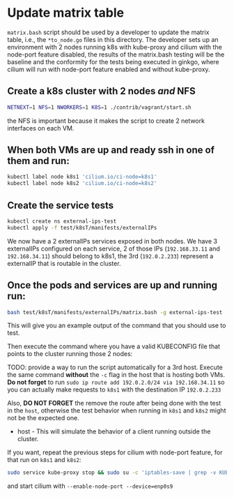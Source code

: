 # Update matrix table

`matrix.bash` script should be used by a developer to update the matrix table,
i.e., the `*to_node.go` files in this directory. The developer sets up an
environment with 2 nodes running k8s with kube-proxy and cilium with the
node-port feature disabled, the results of the matrix.bash testing will be the
baseline and the conformity for the tests being executed in ginkgo, where cilium
will run with node-port feature enabled and without kube-proxy.

## Create a k8s cluster with 2 nodes *and* NFS

```bash
NETNEXT=1 NFS=1 NWORKERS=1 K8S=1 ./contrib/vagrant/start.sh
```

the NFS is important because it makes the script to create 2 network interfaces on each VM.

## When both VMs are up and ready ssh in one of them and run:
```bash
kubectl label node k8s1 'cilium.io/ci-node=k8s1'
kubectl label node k8s2 'cilium.io/ci-node=k8s2'
```

## Create the service tests

```bash
kubectl create ns external-ips-test
kubectl apply -f test/k8sT/manifests/externalIPs
```

We now have a 2 externalIPs services exposed in both nodes. We have 3 externalIPs
configured on each service, 2 of those IPs (`192.168.33.11` and `192.168.34.11`)
should belong to k8s1, the 3rd (`192.0.2.233`) represent a externalIP that is
routable in the cluster.

## Once the pods and services are up and running run:

```bash
bash test/k8sT/manifests/externalIPs/matrix.bash -g external-ips-test
```

This will give you an example output of the command that you should use to test.

Then execute the command where you have a valid KUBECONFIG file that points
to the cluster running those 2 nodes:

TODO: provide a way to run the script automatically for a 3rd host.
Execute the same command **without** the `-c` flag in the host that is hosting
both VMs. **Do not forget** to run `sudo ip route add 192.0.2.0/24 via 192.168.34.11` so
you can actually make requests to `k8s1` with the destination IP `192.0.2.233`

Also, **DO NOT FORGET** the remove the route after being done with the test in
the `host`, otherwise the test behavior when running in `k8s1` and `k8s2` might
not be the expected one.

* host - This will simulate the behavior of a client running outside the cluster.

If you want, repeat the previous steps for cilium with node-port feature, for
that run on `k8s1` and `k8s2`:

```bash
sudo service kube-proxy stop && sudo su -c 'iptables-save | grep -v KUBE | iptables-restore'
```

and start cilium with `--enable-node-port --device=enp0s9`
